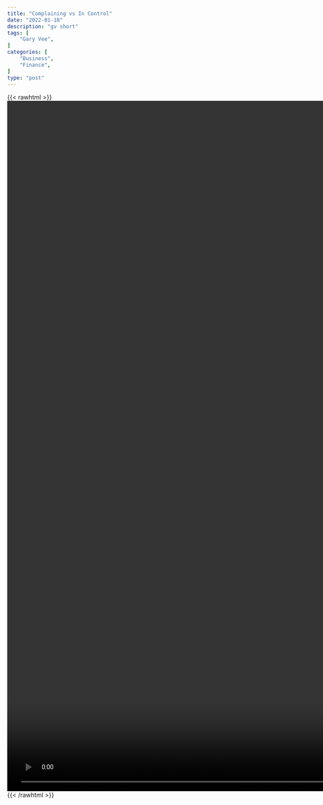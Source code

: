 ```yaml
---
title: "Complaining vs In Control"
date: "2022-01-18"
description: "gv short"
tags: [
    "Gary Vee",
]
categories: [
    "Business",
    "Finance",
]
type: "post"
---
```

{{< rawhtml >}}
    <video style="height:40vh;width:auto" overflow="hidden" controls>
        <source src="https://clips.dev00ps.com/Gary_Vee/in_control.mp4" type="video/mp4"> 
    </video>
{{< /rawhtml >}}